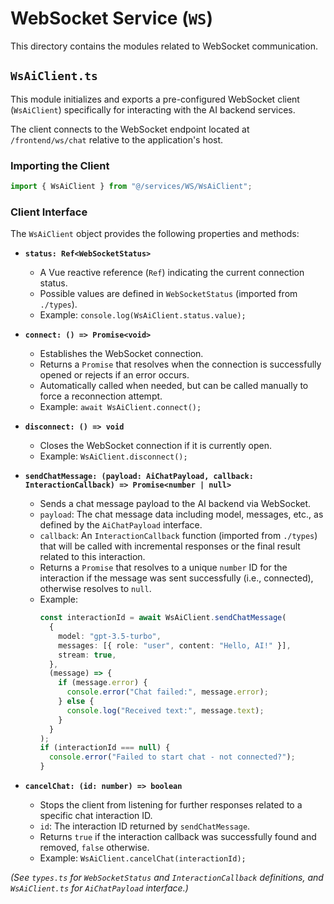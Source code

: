 # WebSocket Service (`WS`)

This directory contains the modules related to WebSocket communication.

## `WsAiClient.ts`

This module initializes and exports a pre-configured WebSocket client (`WsAiClient`) specifically for interacting with the AI backend services.

The client connects to the WebSocket endpoint located at `/frontend/ws/chat` relative to the application's host.

### Importing the Client

```typescript
import { WsAiClient } from "@/services/WS/WsAiClient";
```

### Client Interface

The `WsAiClient` object provides the following properties and methods:

- **`status: Ref<WebSocketStatus>`**

  - A Vue reactive reference (`Ref`) indicating the current connection status.
  - Possible values are defined in `WebSocketStatus` (imported from `./types`).
  - Example: `console.log(WsAiClient.status.value);`

- **`connect: () => Promise<void>`**

  - Establishes the WebSocket connection.
  - Returns a `Promise` that resolves when the connection is successfully opened or rejects if an error occurs.
  - Automatically called when needed, but can be called manually to force a reconnection attempt.
  - Example: `await WsAiClient.connect();`

- **`disconnect: () => void`**

  - Closes the WebSocket connection if it is currently open.
  - Example: `WsAiClient.disconnect();`

- **`sendChatMessage: (payload: AiChatPayload, callback: InteractionCallback) => Promise<number | null>`**

  - Sends a chat message payload to the AI backend via WebSocket.
  - `payload`: The chat message data including model, messages, etc., as defined by the `AiChatPayload` interface.
  - `callback`: An `InteractionCallback` function (imported from `./types`) that will be called with incremental responses or the final result related to this interaction.
  - Returns a `Promise` that resolves to a unique `number` ID for the interaction if the message was sent successfully (i.e., connected), otherwise resolves to `null`.
  - Example:
    ```typescript
    const interactionId = await WsAiClient.sendChatMessage(
      {
        model: "gpt-3.5-turbo",
        messages: [{ role: "user", content: "Hello, AI!" }],
        stream: true,
      },
      (message) => {
        if (message.error) {
          console.error("Chat failed:", message.error);
        } else {
          console.log("Received text:", message.text);
        }
      }
    );
    if (interactionId === null) {
      console.error("Failed to start chat - not connected?");
    }
    ```

- **`cancelChat: (id: number) => boolean`**
  - Stops the client from listening for further responses related to a specific chat interaction ID.
  - `id`: The interaction ID returned by `sendChatMessage`.
  - Returns `true` if the interaction callback was successfully found and removed, `false` otherwise.
  - Example: `WsAiClient.cancelChat(interactionId);`

_(See `types.ts` for `WebSocketStatus` and `InteractionCallback` definitions, and `WsAiClient.ts` for `AiChatPayload` interface.)_
